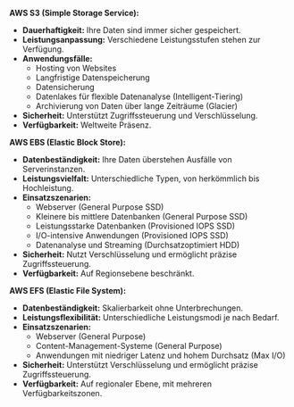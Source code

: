 **AWS S3 (Simple Storage Service):**

- **Dauerhaftigkeit:** Ihre Daten sind immer sicher gespeichert.
- **Leistungsanpassung:** Verschiedene Leistungsstufen stehen zur Verfügung.
- **Anwendungsfälle:**
  - Hosting von Websites
  - Langfristige Datenspeicherung
  - Datensicherung
  - Datenlakes für flexible Datenanalyse (Intelligent-Tiering)
  - Archivierung von Daten über lange Zeiträume (Glacier)
- **Sicherheit:** Unterstützt Zugriffssteuerung und Verschlüsselung.
- **Verfügbarkeit:** Weltweite Präsenz.

**AWS EBS (Elastic Block Store):**

- **Datenbeständigkeit:** Ihre Daten überstehen Ausfälle von Serverinstanzen.
- **Leistungsvielfalt:** Unterschiedliche Typen, von herkömmlich bis Hochleistung.
- **Einsatzszenarien:**
  - Webserver (General Purpose SSD)
  - Kleinere bis mittlere Datenbanken (General Purpose SSD)
  - Leistungsstarke Datenbanken (Provisioned IOPS SSD)
  - I/O-intensive Anwendungen (Provisioned IOPS SSD)
  - Datenanalyse und Streaming (Durchsatzoptimiert HDD)
- **Sicherheit:** Nutzt Verschlüsselung und ermöglicht präzise Zugriffssteuerung.
- **Verfügbarkeit:** Auf Regionsebene beschränkt.

**AWS EFS (Elastic File System):**

- **Datenbeständigkeit:** Skalierbarkeit ohne Unterbrechungen.
- **Leistungsflexibilität:** Unterschiedliche Leistungsmodi je nach Bedarf.
- **Einsatzszenarien:**
  - Webserver (General Purpose)
  - Content-Management-Systeme (General Purpose)
  - Anwendungen mit niedriger Latenz und hohem Durchsatz (Max I/O)
- **Sicherheit:** Unterstützt Verschlüsselung und ermöglicht präzise Zugriffssteuerung.
- **Verfügbarkeit:** Auf regionaler Ebene, mit mehreren Verfügbarkeitszonen.
